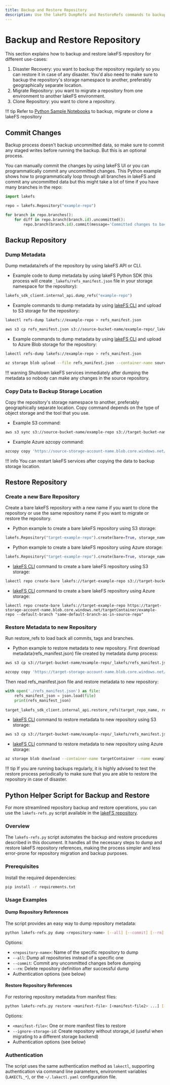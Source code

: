 ```yaml
---
title: Backup and Restore Repository
description: Use the lakeFS DumpRefs and RestoreRefs commands to backup and restore lakeFS repository
---
```


# Backup and Restore Repository

This section explains how to backup and restore lakeFS repository for different use-cases:

1. Disaster Recovery: you want to backup the repository regularly so you can restore it in case of any disaster.  You'd also need to make sure to backup the repository's storage namespace to another, preferably geographically separate location.
1. Migrate Repository: you want to migrate a repository from one environment to another lakeFS environment.
1. Clone Repository: you want to clone a repository.

!!! tip
    Refer to [Python Sample Notebooks](https://github.com/treeverse/lakeFS-samples/tree/main/01_standalone_examples/backup-migrate-or-clone-repo) to backup, migrate or clone a lakeFS repository


## Commit Changes

Backup process doesn't backup uncommitted data, so make sure to commit any staged writes before running the backup. But this is an optional process.

You can manually commit the changes by using lakeFS UI or you can programmatically commit any uncommitted changes. This Python example shows how to programmatically loop through all branches in lakeFS and commit any uncommitted data but this might take a lot of time if you have many branches in the repo:

```python
import lakefs

repo = lakefs.Repository("example-repo")

for branch in repo.branches():
    for diff in repo.branch(branch.id).uncommitted():
        repo.branch(branch.id).commit(message='Committed changes to backup the repository')
```

## Backup Repository

### Dump Metadata

Dump metadata/refs of the repository by using lakeFS API or CLI.

* Example code to dump metadata by using lakeFS Python SDK (this process will create `_lakefs/refs_manifest.json` file in your storage namespace for the repository):

```python
lakefs_sdk_client.internal_api.dump_refs("example-repo")
```

* Example commands to dump metadata by using [lakeFS CLI](../reference/cli.md#lakectl-refs-dump) and upload to S3 storage for the repository:

```bash
lakectl refs-dump lakefs://example-repo > refs_manifest.json

aws s3 cp refs_manifest.json s3://source-bucket-name/example-repo/_lakefs/refs_manifest.json
```

* Example commands to dump metadata by using [lakeFS CLI](../reference/cli.md#lakectl-refs-dump) and upload to Azure Blob storage for the repository:

```bash
lakectl refs-dump lakefs://example-repo > refs_manifest.json

az storage blob upload --file refs_manifest.json --container-name sourceContainer --name example-repo/_lakefs/refs_manifest.json --account-name source-storage-account-name --account-key <source-storage-account-key>
```

!!! warning
    Shutdown lakeFS services immediately after dumping the metadata so nobody can make any changes in the source repository.

### Copy Data to Backup Storage Location

Copy the repository's storage namespace to another, preferably geographically separate location. Copy command depends on the type of object storage and the tool that you use.

* Example S3 command:

```bash
aws s3 sync s3://source-bucket-name/example-repo s3://target-bucket-name/example-repo
```

* Example Azure azcopy command:

```bash
azcopy copy 'https://source-storage-account-name.blob.core.windows.net/sourceContainer/example-repo/*?source_container_SAS_token' 'https://target-storage-account-name.blob.core.windows.net/targetContainer/example-repo?target_container_SAS_token' --recursive
```

!!! info
    You can restart lakeFS services after copying the data to backup storage location.


## Restore Repository

### Create a new Bare Repository

Create a bare lakeFS repository with a new name if you want to clone the repository or use the same repository name if you want to migrate or restore the repository.

* Python example to create a bare lakeFS repository using S3 storage:

```python
lakefs.Repository("target-example-repo").create(bare=True, storage_namespace="s3://target-bucket-name/example-repo", default_branch="same-default-branch-as-in-source-repo")
```

* Python example to create a bare lakeFS repository using Azure storage:

```python
lakefs.Repository("target-example-repo").create(bare=True, storage_namespace="https://target-storage-account-name.blob.core.windows.net/targetContainer/example-repo", default_branch="same-default-branch-as-in-source-repo")
```

* [lakeFS CLI](../reference/cli.md#lakectl-repo-create-bare) command to create a bare lakeFS repository using S3 storage:

```bash
lakectl repo create-bare lakefs://target-example-repo s3://target-bucket-name/example-repo --default-branch "same-default-branch-as-in-source-repo"
```

* [lakeFS CLI](../reference/cli.md#lakectl-repo-create-bare) command to create a bare lakeFS repository using Azure storage:

```
lakectl repo create-bare lakefs://target-example-repo https://target-storage-account-name.blob.core.windows.net/targetContainer/example-repo --default-branch "same-default-branch-as-in-source-repo"
```

### Restore Metadata to new Repository

Run restore_refs to load back all commits, tags and branches.

* Python example to restore metadata to new repository. First download metadata(refs_manifest.json) file created by metadata dump process:

```bash
aws s3 cp s3://target-bucket-name/example-repo/_lakefs/refs_manifest.json .
```

```bash
azcopy copy 'https://target-storage-account-name.blob.core.windows.net/targetContainer/example-repo/_lakefs/refs_manifest.json?<target_container_SAS_token>' .
```

Then read refs_manifest.json file and restore metadata to new repository:

```python
with open('./refs_manifest.json') as file:
    refs_manifest_json = json.load(file)
    print(refs_manifest_json)
    
target_lakefs_sdk_client.internal_api.restore_refs(target_repo_name, refs_manifest_json)
```

* [lakeFS CLI](../reference/cli.md#lakectl-refs-restore) command to restore metadata to new repository using S3 storage:

```bash
aws s3 cp s3://target-bucket-name/example-repo/_lakefs/refs_manifest.json - | lakectl refs-restore lakefs://target-example-repo --manifest -
```

* [lakeFS CLI](../reference/cli.md#lakectl-refs-restore) command to restore metadata to new repository using Azure storage:

```bash
az storage blob download --container-name targetContainer --name example-repo/_lakefs/refs_manifest.json --account-name target-storage-account-name --account-key <target-storage-account-key> | lakectl refs-restore lakefs://target-example-repo --manifest -
```

!!! tip
    If you are running backups regularly, it is highly advised to test the restore process periodically to make sure that you are able to restore the repository in case of disaster.


## Python Helper Script for Backup and Restore

For more streamlined repository backup and restore operations, you can use the `lakefs-refs.py` script available in the [lakeFS repository](https://github.com/treeverse/lakeFS/tree/master/scripts).

### Overview

The `lakefs-refs.py` script automates the backup and restore procedures described in this document. It handles all the necessary steps to dump and restore lakeFS repository references, making the process simpler and less error-prone for repository migration and backup purposes.

### Prerequisites

Install the required dependencies:

```bash
pip install -r requirements.txt
```

### Usage Examples

#### Dump Repository References

The script provides an easy way to dump repository metadata:

```bash
python lakefs-refs.py dump <repository-name> [--all] [--commit] [--rm] [--endpoint-url <url>] [--access-key-id <key>] [--secret-access-key <secret>]
```

Options:

* `<repository-name>`: Name of the specific repository to dump
* `--all`: Dump all repositories instead of a specific one
* `--commit`: Commit any uncommitted changes before dumping
* `--rm`: Delete repository definition after successful dump
* Authentication options (see below)

#### Restore Repository References

For restoring repository metadata from manifest files:

```bash
python lakefs-refs.py restore <manifest-file> [<manifest-file2> ...] [--ignore-storage-id] [--endpoint-url <url>] [--access-key-id <key>] [--secret-access-key <secret>]
```

Options:

* `<manifest-file>`: One or more manifest files to restore
* `--ignore-storage-id`: Create repository without storage_id (useful when migrating to a different storage backend)
* Authentication options (see below)

### Authentication

The script uses the same authentication method as `lakectl`, supporting authentication via command line parameters, environment variables (`LAKECTL_*`), or the `~/.lakectl.yaml` configuration file.
